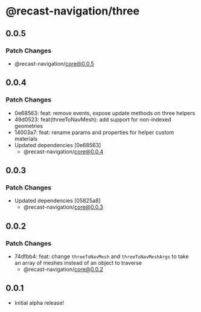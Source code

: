 # @recast-navigation/three

## 0.0.5

### Patch Changes

- @recast-navigation/core@0.0.5

## 0.0.4

### Patch Changes

- 0e68563: feat: remove events, expose update methods on three helpers
- 49d0523: feat(threeToNavMesh): add support for non-indexed geometries
- 14003a7: feat: rename params and properties for helper custom materials
- Updated dependencies [0e68563]
  - @recast-navigation/core@0.0.4

## 0.0.3

### Patch Changes

- Updated dependencies [05825a8]
  - @recast-navigation/core@0.0.3

## 0.0.2

### Patch Changes

- 74dfbb4: feat: change `threeToNavMesh` and `threeToNavMeshArgs` to take an array of meshes instead of an object to traverse
  - @recast-navigation/core@0.0.2

## 0.0.1

- Initial alpha release!

